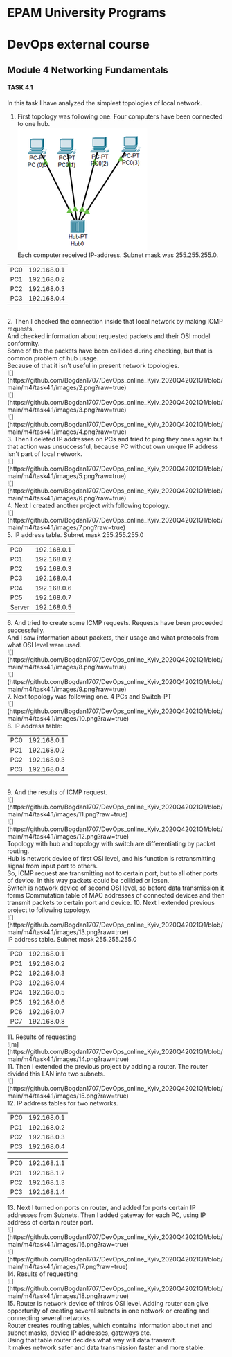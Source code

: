 # EPAM University Programs
# DevOps external course
## Module 4 Networking Fundamentals
#### TASK 4.1

In this task I have analyzed the simplest topologies of local network.
1. First topology was following one. Four computers have been connected to one hub.<br>
![](https://github.com/Bogdan1707/DevOps_online_Kyiv_2020Q42021Q1/blob/main/m4/task4.1/images/1.png?raw=true)<br>
Each computer received IP-address. Subnet mask was 255.255.255.0. <br>
<table>
    <tr>
        <td>PC0</td>
        <td>192.168.0.1</td>
    </tr>
    <tr>
        <td>PC1</td>
        <td>192.168.0.2</td>
    </tr>
    <tr>
        <td>PC2</td>
        <td>192.168.0.3</td>
    </tr>
    <tr>
        <td>PC3</td>
        <td>192.168.0.4</td>
    </tr>
</table> <br>
2. Then I checked the connection inside that local network by making ICMP requests. <br> And checked information about requested packets and their OSI model conformity. <br>
Some of the the packets have been collided during checking, but that is common problem of hub usage. <br> Because of that it isn't useful in present network topologies. <br>
![](https://github.com/Bogdan1707/DevOps_online_Kyiv_2020Q42021Q1/blob/main/m4/task4.1/images/2.png?raw=true)<br>
![](https://github.com/Bogdan1707/DevOps_online_Kyiv_2020Q42021Q1/blob/main/m4/task4.1/images/3.png?raw=true)<br>
![](https://github.com/Bogdan1707/DevOps_online_Kyiv_2020Q42021Q1/blob/main/m4/task4.1/images/4.png?raw=true)<br>
3. Then I deleted IP addresses on PCs and tried to ping they ones again but that action was unsuccessful, because PC without own unique IP address isn't part of local network. <br>
![](https://github.com/Bogdan1707/DevOps_online_Kyiv_2020Q42021Q1/blob/main/m4/task4.1/images/5.png?raw=true)<br>
![](https://github.com/Bogdan1707/DevOps_online_Kyiv_2020Q42021Q1/blob/main/m4/task4.1/images/6.png?raw=true)<br>
4. Next I created another project with following topology. <br>
![](https://github.com/Bogdan1707/DevOps_online_Kyiv_2020Q42021Q1/blob/main/m4/task4.1/images/7.png?raw=true)<br>
5. IP address table. Subnet mask 255.255.255.0
<table>
    <tr>
        <td>PC0</td>
        <td>192.168.0.1</td>
    </tr>
    <tr>
        <td>PC1</td>
        <td>192.168.0.2</td>
    </tr>
    <tr>
        <td>PC2</td>
        <td>192.168.0.3</td>
    </tr>
    <tr>
        <td>PC3</td>
        <td>192.168.0.4</td>
    </tr>
    <tr>
        <td>PC4</td>
        <td>192.168.0.6</td>
    </tr>
    <tr>
        <td>PC5</td>
        <td>192.168.0.7</td>
    </tr>
    <tr>
        <td>Server</td>
        <td>192.168.0.5</td>
    </tr>
</table>
6. And tried to create some ICMP requests. Requests have been proceeded successfully. <br> And I saw information about packets, their usage and what protocols from what OSI level were used. <br>
![](https://github.com/Bogdan1707/DevOps_online_Kyiv_2020Q42021Q1/blob/main/m4/task4.1/images/8.png?raw=true)<br>
![](https://github.com/Bogdan1707/DevOps_online_Kyiv_2020Q42021Q1/blob/main/m4/task4.1/images/9.png?raw=true)<br>
7. Next topology was following one. 4 PCs and Switch-PT<br>
![](https://github.com/Bogdan1707/DevOps_online_Kyiv_2020Q42021Q1/blob/main/m4/task4.1/images/10.png?raw=true)<br>
8. IP address table: <br>
<table>
<tr>
    <td>PC0</td>
    <td>192.168.0.1</td>
</tr>
<tr>
    <td>PC1</td>
    <td>192.168.0.2</td>
</tr>
<tr>
    <td>PC2</td>
    <td>192.168.0.3</td>
</tr>
<tr>
    <td>PC3</td>
    <td>192.168.0.4</td>
</tr>
</table> <br>
9. And the results of ICMP request. <br>
![](https://github.com/Bogdan1707/DevOps_online_Kyiv_2020Q42021Q1/blob/main/m4/task4.1/images/11.png?raw=true)<br>
![](https://github.com/Bogdan1707/DevOps_online_Kyiv_2020Q42021Q1/blob/main/m4/task4.1/images/12.png?raw=true)<br>
Topology with hub and topology with switch are differentiating by packet routing. <br> Hub is network device of first OSI level, and his function is retransmitting signal from input port to others. <br> So, ICMP request are transmitting not to certain port, but to all other ports of device. In this way packets could be collided or losen. <br>
Switch is network device of second OSI level, so before data transmission it forms Commutation table of MAC addresses of connected devices and then transmit packets to certain port and device.
10. Next I extended previous project to following topology. <br>
![](https://github.com/Bogdan1707/DevOps_online_Kyiv_2020Q42021Q1/blob/main/m4/task4.1/images/13.png?raw=true)<br>
IP address table. Subnet mask 255.255.255.0 <br>
<table>
    <tr>
        <td>PC0</td>
        <td>192.168.0.1</td>
    </tr>
    <tr>
        <td>PC1</td>
        <td>192.168.0.2</td>
    </tr>
    <tr>
        <td>PC2</td>
        <td>192.168.0.3</td>
    </tr>
    <tr>
        <td>PC3</td>
        <td>192.168.0.4</td>
    </tr>
    <tr>
        <td>PC4</td>
        <td>192.168.0.5</td>
    </tr>
    <tr>
        <td>PC5</td>
        <td>192.168.0.6</td>
    </tr>
    <tr>
        <td>PC6</td>
        <td>192.168.0.7</td>
    </tr>
    <tr>
        <td>PC7</td>
        <td>192.168.0.8</td>
    </tr>
</table>
11. Results of requesting <br>
![m](https://github.com/Bogdan1707/DevOps_online_Kyiv_2020Q42021Q1/blob/main/m4/task4.1/images/14.png?raw=true)<br>
11. Then I extended the previous project by adding a router. The router divided this LAN into two subnets.<br>
![](https://github.com/Bogdan1707/DevOps_online_Kyiv_2020Q42021Q1/blob/main/m4/task4.1/images/15.png?raw=true)<br>
12. IP address tables for two networks. <br>
<table>
<tr>
    <td>PC0</td>
    <td>192.168.0.1</td>
</tr>
<tr>
    <td>PC1</td>
    <td>192.168.0.2</td>
</tr>
<tr>
    <td>PC2</td>
    <td>192.168.0.3</td>
</tr>
<tr>
    <td>PC3</td>
    <td>192.168.0.4</td>
</tr>
</table>
<table>
<tr>
    <td>PC0</td>
    <td>192.168.1.1</td>
</tr>
<tr>
    <td>PC1</td>
    <td>192.168.1.2</td>
</tr>
<tr>
    <td>PC2</td>
    <td>192.168.1.3</td>
</tr>
<tr>
    <td>PC3</td>
    <td>192.168.1.4</td>
</tr>
</table>
13. Next I turned on ports on router, and added for ports certain IP addresses from Subnets. Then I added gateway for each PC, using IP address of certain router port. <br>
![](https://github.com/Bogdan1707/DevOps_online_Kyiv_2020Q42021Q1/blob/main/m4/task4.1/images/16.png?raw=true)<br>
![](https://github.com/Bogdan1707/DevOps_online_Kyiv_2020Q42021Q1/blob/main/m4/task4.1/images/17.png?raw=true)<br>
14. Results of requesting <br>
![](https://github.com/Bogdan1707/DevOps_online_Kyiv_2020Q42021Q1/blob/main/m4/task4.1/images/18.png?raw=true)<br>
15. Router is network device of thirds OSI level. Adding router can give opportunity of creating several subnets in one network or creating and connecting several networks. <br> Router creates routing tables, which contains information about net and subnet masks, device IP addresses, gateways etc.  <br> Using that table router decides what way will data transmit. <br> It makes network safer and data transmission faster and more stable. <br>
